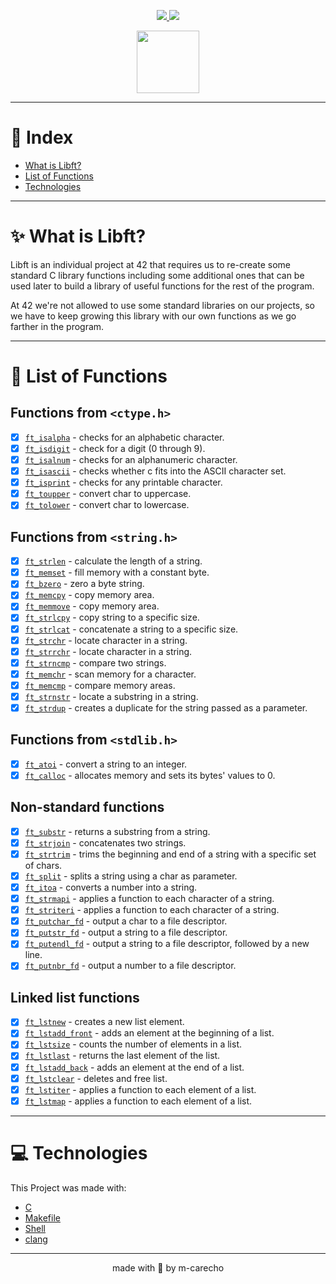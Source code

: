 <p align="center">

  <a aria-label="Completed" href="https://www.42sp.org.br/">
    <img src="https://img.shields.io/badge/42.sp-LIBFT-682998?logo="></img>
  </a>

  <a href="https://github.com/m-carecho/42SP_Libft/commits/main">
    <img src="https://img.shields.io/github/last-commit/m-carecho/42SP_Libft?color=682998">
  </a>
</p>

<div align="center">
<a href="https://github.com/m-carecho/42SP_Libft"><img height="100px" src="https://user-images.githubusercontent.com/98053054/151611442-dc327b44-b61e-430d-85c8-9789af8824be.png" /></a>
</div>

---

# 🔖 Index

* [What is Libft?](#sparkles-what-is-libft)
* [List of Functions](#bookmark_tabs-list-of-functions)
* [Technologies](#computer-technologies)

---

# :sparkles: What is Libft?

Libft is an individual project at 42 that requires us to re-create some standard C library functions including some additional ones that can be used later to build a library of useful functions for the rest of the program.

At 42 we're not allowed to use some standard libraries on our projects, so we have to keep growing this library with our own functions as we go farther in the program.

---

# :bookmark_tabs: List of Functions

## Functions from `<ctype.h>`

- [x] [`ft_isalpha`](https://github.com/m-carecho/42SP_Libft/blob/main//ft_isalpha.c)	- checks for an alphabetic character.
- [x] [`ft_isdigit`](https://github.com/m-carecho/42SP_Libft/blob/main/ft_isdigit.c)	- check for a digit (0 through 9).
- [x] [`ft_isalnum`](https://github.com/m-carecho/42SP_Libft/blob/main/ft_isalnum.c)	- checks for an alphanumeric character.
- [x] [`ft_isascii`](https://github.com/m-carecho/42SP_Libft/blob/main/ft_isascii.c)	- checks whether c fits into the ASCII character set.
- [x] [`ft_isprint`](https://github.com/m-carecho/42SP_Libft/blob/main/ft_isprint.c)	- checks for any printable character.
- [x] [`ft_toupper`](https://github.com/m-carecho/42SP_Libft/blob/main/ft_toupper.c)	- convert char to uppercase.
- [x] [`ft_tolower`](https://github.com/m-carecho/42SP_Libft/blob/main/ft_tolower.c)	- convert char to lowercase.

## Functions from `<string.h>`

- [x] [`ft_strlen`](https://github.com/m-carecho/42SP_Libft/blob/main/ft_strlen.c)	- calculate the length of a string.
- [x] [`ft_memset`](https://github.com/m-carecho/42SP_Libft/blob/main/ft_memset.c)	- fill memory with a constant byte.
- [x] [`ft_bzero`](https://github.com/m-carecho/42SP_Libft/blob/main/ft_bzero.c)	- zero a byte string.
- [x] [`ft_memcpy`](https://github.com/m-carecho/42SP_Libft/blob/main/ft_memcpy.c)	- copy memory area.
- [x] [`ft_memmove`](https://github.com/m-carecho/42SP_Libft/blob/main/ft_memmove.c)	- copy memory area.
- [x] [`ft_strlcpy`](https://github.com/m-carecho/42SP_Libft/blob/main/ft_strlcpy.c)	- copy string to a specific size.
- [x] [`ft_strlcat`](https://github.com/m-carecho/42SP_Libft/blob/main/ft_strlcat.c)	- concatenate a string to a specific size.
- [x] [`ft_strchr`](https://github.com/m-carecho/42SP_Libft/blob/main/ft_strchr.c)	- locate character in a string.
- [x] [`ft_strrchr`](https://github.com/m-carecho/42SP_Libft/blob/main/ft_strrchr.c)	- locate character in a string.
- [x] [`ft_strncmp`](https://github.com/m-carecho/42SP_Libft/blob/main/ft_strncmp.c)	- compare two strings.
- [x] [`ft_memchr`](https://github.com/m-carecho/42SP_Libft/blob/main/ft_memchr.c)	- scan memory for a character.
- [x] [`ft_memcmp`](https://github.com/m-carecho/42SP_Libft/blob/main/ft_memcmp.c)	- compare memory areas.
- [x] [`ft_strnstr`](https://github.com/m-carecho/42SP_Libft/blob/main/ft_strnstr.c)	- locate a substring in a string.
- [x] [`ft_strdup`](https://github.com/m-carecho/42SP_Libft/blob/main/ft_strdup.c)	- creates a duplicate for the string passed as a parameter.

## Functions from `<stdlib.h>`
- [x] [`ft_atoi`](https://github.com/m-carecho/42SP_Libft/blob/main/ft_atoi.c)	- convert a string to an integer.
- [x] [`ft_calloc`](https://github.com/m-carecho/42SP_Libft/blob/main/ft_calloc.c)	- allocates memory and sets its bytes' values to 0.

## Non-standard functions
- [x] [`ft_substr`](https://github.com/m-carecho/42SP_Libft/blob/main/ft_substr.c)	- returns a substring from a string.
- [x] [`ft_strjoin`](https://github.com/m-carecho/42SP_Libft/blob/main/ft_strjoin.c)	- concatenates two strings.
- [x] [`ft_strtrim`](https://github.com/m-carecho/42SP_Libft/blob/main/ft_strtrim.c)	- trims the beginning and end of a string with a specific set of chars.
- [x] [`ft_split`](https://github.com/m-carecho/42SP_Libft/blob/main/ft_split.c)	- splits a string using a char as parameter.
- [x] [`ft_itoa`](https://github.com/m-carecho/42SP_Libft/blob/main/ft_itoa.c)	- converts a number into a string.
- [x] [`ft_strmapi`](https://github.com/m-carecho/42SP_Libft/blob/main/ft_strmapi.c)	- applies a function to each character of a string.
- [x] [`ft_striteri`](https://github.com/m-carecho/42SP_Libft/blob/main/ft_striteri.c)	- applies a function to each character of a string.
- [x] [`ft_putchar_fd`](https://github.com/m-carecho/42SP_Libft/blob/main/ft_putchar_fd.c)	- output a char to a file descriptor.
- [x] [`ft_putstr_fd`](https://github.com/m-carecho/42SP_Libft/blob/main/ft_putstr_fd.c)	- output a string to a file descriptor.
- [x] [`ft_putendl_fd`](https://github.com/m-carecho/42SP_Libft/blob/main/ft_putendl_fd.c)	- output a string to a file descriptor, followed by a new line.
- [x] [`ft_putnbr_fd`](https://github.com/m-carecho/42SP_Libft/blob/main/ft_putnbr_fd.c)	- output a number to a file descriptor.

## Linked list functions

- [x] [`ft_lstnew`](https://github.com/m-carecho/42SP_Libft/blob/main/ft_lstnew.c)	- creates a new list element.
- [x] [`ft_lstadd_front`](https://github.com/m-carecho/42SP_Libft/blob/main/ft_lstadd_front.c)	- adds an element at the beginning of a list.
- [x] [`ft_lstsize`](https://github.com/m-carecho/42SP_Libft/blob/main/ft_lstsize.c)	- counts the number of elements in a list.
- [x] [`ft_lstlast`](https://github.com/m-carecho/42SP_Libft/blob/main/ft_lstlast.c)	- returns the last element of the list.
- [x] [`ft_lstadd_back`](https://github.com/m-carecho/42SP_Libft/blob/main/ft_lstadd_back.c)	- adds an element at the end of a list.
- [x] [`ft_lstclear`](https://github.com/m-carecho/42SP_Libft/blob/main/ft_lstclear.c)	- deletes and free list.
- [x] [`ft_lstiter`](https://github.com/m-carecho/42SP_Libft/blob/main/ft_lstiter.c)	- applies a function to each element of a list.
- [x] [`ft_lstmap`](https://github.com/m-carecho/42SP_Libft/blob/main/ft_lstmap.c)	- applies a function to each element of a list.

---

# :computer: Technologies

This Project was made with:

* [C](https://devdocs.io/)
* [Makefile](https://www.gnu.org/software/make/manual/make.html)
* [Shell](https://unixguide.readthedocs.io/en/latest/unixcheatsheet/)
* [clang](https://clang.llvm.org/)

---

<p align="center">
made with 💖 by m-carecho
</p>